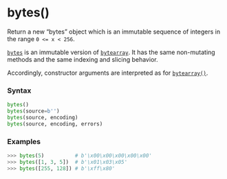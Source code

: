 # bytes()

Return a new “bytes” object which is an immutable sequence of integers in the range `0 <= x < 256`.

[`bytes`](/built-in-types/bytes.md) is an immutable version of [`bytearray`](/built-in-types/bytearray.md). It has the same non-mutating methods and the same indexing and slicing behavior.

Accordingly, constructor arguments are interpreted as for [`bytearray()`](/built-in-functions/bytearray.md).

### Syntax

```python
bytes()
bytes(source=b'')
bytes(source, encoding)
bytes(source, encoding, errors)
```

### Examples

```python
>>> bytes(5)          # b'\x00\x00\x00\x00\x00'
>>> bytes([1, 3, 5])  # b'\x01\x03\x05'
>>> bytes([255, 128]) # b'\xff\x80'
```
